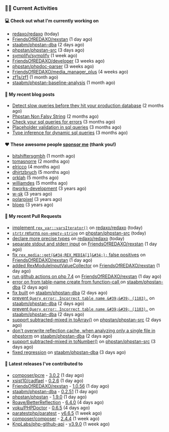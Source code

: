### 👨‍💻 Current Activities


#### 💻 Check out what I'm currently working on

- [redaxo/redaxo](https://github.com/redaxo/redaxo) (today)
- [FriendsOfREDAXO/rexstan](https://github.com/FriendsOfREDAXO/rexstan) (1 day ago)
- [staabm/phpstan-dba](https://github.com/staabm/phpstan-dba) (2 days ago)
- [phpstan/phpstan-src](https://github.com/phpstan/phpstan-src) (3 days ago)
- [symplify/symplify](https://github.com/symplify/symplify) (1 week ago)
- [FriendsOfREDAXO/developer](https://github.com/FriendsOfREDAXO/developer) (3 weeks ago)
- [phpstan/phpdoc-parser](https://github.com/phpstan/phpdoc-parser) (3 weeks ago)
- [FriendsOfREDAXO/media_manager_plus](https://github.com/FriendsOfREDAXO/media_manager_plus) (4 weeks ago)
- [zf1s/zf1](https://github.com/zf1s/zf1) (1 month ago)
- [staabm/phpstan-baseline-analysis](https://github.com/staabm/phpstan-baseline-analysis) (1 month ago)


#### 📜 My recent blog posts

- [Detect slow queries before they hit your production database](https://staabm.github.io/2022/08/16/phpstan-dba-query-plan-analysis.html) (2 months ago)
- [Phpstan Non Falsy String](https://staabm.github.io/2022/08/11/phpstan-non-falsy-string.html) (2 months ago)
- [Check your sql queries for errors](https://staabm.github.io/2022/08/05/phpstan-dba-syntax-error-detection.html) (3 months ago)
- [Placeholder validation in sql queries](https://staabm.github.io/2022/07/30/phpstan-dba-placeholder-validation.html) (3 months ago)
- [Type inference for dynamic sql queries](https://staabm.github.io/2022/07/23/phpstan-dba-inference-placeholder.html) (3 months ago)


#### ❤️ These awesome people [sponsor me](https://github.com/sponsors/staabm) (thank you!)

- [bitshiftersgmbh](https://github.com/bitshiftersgmbh) (1 month ago)
- [tomasnorre](https://github.com/tomasnorre) (2 months ago)
- [elricco](https://github.com/elricco) (4 months ago)
- [dhirtzbruch](https://github.com/dhirtzbruch) (5 months ago)
- [orklah](https://github.com/orklah) (5 months ago)
- [williamdes](https://github.com/williamdes) (5 months ago)
- [itworks-development](https://github.com/itworks-development) (3 years ago)
- [w-sk](https://github.com/w-sk) (3 years ago)
- [polarpixel](https://github.com/polarpixel) (3 years ago)
- [bloep](https://github.com/bloep) (3 years ago)


#### 🔨 My recent Pull Requests

- [implement `rex_var::varsIterator()`](https://github.com/redaxo/redaxo/pull/5404) on [redaxo/redaxo](https://github.com/redaxo/redaxo) (today)
- [`strtr` returns `non-empty-string`](https://github.com/phpstan/phpstan-src/pull/1963) on [phpstan/phpstan-src](https://github.com/phpstan/phpstan-src) (today)
- [declare more precise types](https://github.com/redaxo/redaxo/pull/5403) on [redaxo/redaxo](https://github.com/redaxo/redaxo) (today)
- [separate stdout and stderr input](https://github.com/FriendsOfREDAXO/rexstan/pull/210) on [FriendsOfREDAXO/rexstan](https://github.com/FriendsOfREDAXO/rexstan) (1 day ago)
- [fix `rex_media::get(&#34;REX_MEDIA[1]&#34;);` false positives](https://github.com/FriendsOfREDAXO/rexstan/pull/209) on [FriendsOfREDAXO/rexstan](https://github.com/FriendsOfREDAXO/rexstan) (1 day ago)
- [added RexModuleInputValueCollector](https://github.com/FriendsOfREDAXO/rexstan/pull/208) on [FriendsOfREDAXO/rexstan](https://github.com/FriendsOfREDAXO/rexstan) (1 day ago)
- [run github actions on php 7.4](https://github.com/FriendsOfREDAXO/rexstan/pull/207) on [FriendsOfREDAXO/rexstan](https://github.com/FriendsOfREDAXO/rexstan) (1 day ago)
- [error on from table-name create from function-call ](https://github.com/staabm/phpstan-dba/pull/459) on [staabm/phpstan-dba](https://github.com/staabm/phpstan-dba) (2 days ago)
- [fix built](https://github.com/staabm/phpstan-dba/pull/457) on [staabm/phpstan-dba](https://github.com/staabm/phpstan-dba) (2 days ago)
- [prevent `Query error: Incorrect table name &#39;&#39; (1103).`](https://github.com/staabm/phpstan-dba/pull/456) on [staabm/phpstan-dba](https://github.com/staabm/phpstan-dba) (2 days ago)
- [prevent `Query error: Incorrect table name &#39;&#39; (1103).`](https://github.com/staabm/phpstan-dba/pull/455) on [staabm/phpstan-dba](https://github.com/staabm/phpstan-dba) (2 days ago)
- [support subtracted-mixed in toArray()](https://github.com/phpstan/phpstan-src/pull/1952) on [phpstan/phpstan-src](https://github.com/phpstan/phpstan-src) (2 days ago)
- [don&#39;t overwrite reflection cache, when analyzing only a single file in phpstorm](https://github.com/staabm/phpstan-dba/pull/454) on [staabm/phpstan-dba](https://github.com/staabm/phpstan-dba) (2 days ago)
- [support subtracted-mixed in toNumber()](https://github.com/phpstan/phpstan-src/pull/1949) on [phpstan/phpstan-src](https://github.com/phpstan/phpstan-src) (3 days ago)
- [fixed regression](https://github.com/staabm/phpstan-dba/pull/453) on [staabm/phpstan-dba](https://github.com/staabm/phpstan-dba) (3 days ago)


#### 🔭 Latest releases I've contributed to

- [composer/pcre](https://github.com/composer/pcre) - [3.0.2](https://github.com/composer/pcre/releases/tag/3.0.2) (1 day ago)
- [xsist10/cadfael](https://github.com/xsist10/cadfael) - [0.2.6](https://github.com/xsist10/cadfael/releases/tag/0.2.6) (1 day ago)
- [FriendsOfREDAXO/rexstan](https://github.com/FriendsOfREDAXO/rexstan) - [1.0.56](https://github.com/FriendsOfREDAXO/rexstan/releases/tag/1.0.56) (1 day ago)
- [staabm/phpstan-dba](https://github.com/staabm/phpstan-dba) - [0.2.51](https://github.com/staabm/phpstan-dba/releases/tag/0.2.51) (1 day ago)
- [phpstan/phpstan](https://github.com/phpstan/phpstan) - [1.9.0](https://github.com/phpstan/phpstan/releases/tag/1.9.0) (1 day ago)
- [Roave/BetterReflection](https://github.com/Roave/BetterReflection) - [6.4.0](https://github.com/Roave/BetterReflection/releases/tag/6.4.0) (4 days ago)
- [voku/PHPDoctor](https://github.com/voku/PHPDoctor) - [0.6.5](https://github.com/voku/PHPDoctor/releases/tag/0.6.5) (4 days ago)
- [paratestphp/paratest](https://github.com/paratestphp/paratest) - [v6.6.5](https://github.com/paratestphp/paratest/releases/tag/v6.6.5) (1 week ago)
- [composer/composer](https://github.com/composer/composer) - [2.4.4](https://github.com/composer/composer/releases/tag/2.4.4) (1 week ago)
- [KnpLabs/php-github-api](https://github.com/KnpLabs/php-github-api) - [v3.9.0](https://github.com/KnpLabs/php-github-api/releases/tag/v3.9.0) (1 week ago)
